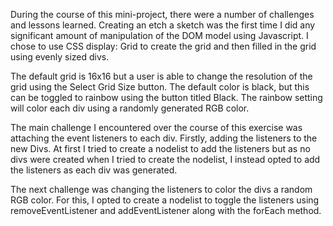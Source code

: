 During the course of this mini-project, there were a number of challenges and lessons learned. Creating an etch a sketch was the first time I did any significant amount of manipulation of the DOM model using Javascript. I chose to use CSS display: Grid to create the grid and then filled in the grid using evenly sized divs. 

The default grid is 16x16 but a user is able to change the resolution of the grid using the Select Grid Size button. The default color is black, but this can be toggled to rainbow using the button titled Black. The rainbow setting will color each div using a randomly generated RGB color.

The main challenge I encountered over the course of this exercise was attaching the event listeners to each div. Firstly, adding the listeners to the new Divs. At first I tried to create a nodelist to add the listeners but as no divs were created when I tried to create the nodelist, I instead opted to add the listeners as each div was generated. 

The next challenge was changing the listeners to color the divs a random RGB color. For this, I opted to create a nodelist to toggle the listeners using removeEventListener and addEventListener along with the forEach method. 